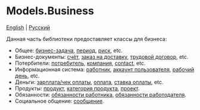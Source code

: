 # Models.Business

[English](README.md) | [Русский](README.ru.md)

Данная часть библиотеки предоставляет классы для бизнеса:
- Общее: [бизнес-задача](BusinessTask.cs), [период](Period.cs), [риск](Risk.cs), etc.
- Бизнес-документы: [счёт](BusinessDocuments/Bill.cs), [заказ на доставку](BusinessDocuments/DeliveryOrder.cs), [трудовой договор](BusinessDocuments/EmploymentContract.cs), etc.
- Потербители: [потребитель](Customers/Customer.cs), [компания](Customers/Company.cs), [contact](Customers/Contact.cs), etc.
- Информационная система: [работник](InformationSystem/Employee.cs), [аккаунт пользователя](InformationSystem/UserAccount.cs), [рабочий день](InformationSystem/WorkingDay.cs), etc.
- Деньги: [зарплата/чек оплаты](Monetary/Paycheck.cs), [оплата](Monetary/Payment.cs), [ставка оплаты](Monetary/PayRate.cs), etc.
- Продукты: [продукт](Products/Product.cs), [категория продукта](Products/ProductCategory.cs), [проект](Products/Project.cs).
- Обязанности: [обязанности работника](Responsibilities/EmployeeResponsibility.cs), [обязанности работодателя](Responsibilities/EmployerResponsibility.cs).
- Социальное общение: [сообщение](SocialCommunication/MessageWF.cs).
